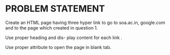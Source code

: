 # PROBLEM STATEMENT

Create an HTML page having three hyper link to go to soa.ac.in, google.com
and to the page which created in question 1. 

Use proper heading and dis-
play content for each link . 

Use proper attribute to open the page in blank
tab.